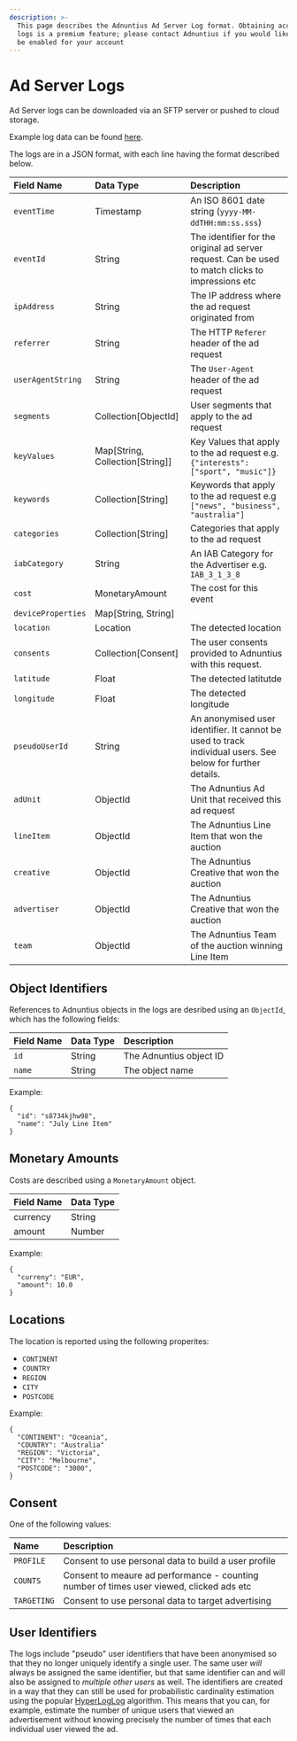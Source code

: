 ```yaml
---
description: >-
  This page describes the Adnuntius Ad Server Log format. Obtaining access to
  logs is a premium feature; please contact Adnuntius if you would like this to
  be enabled for your account
---
```


# Ad Server Logs

Ad Server logs can be downloaded via an SFTP server or pushed to cloud storage.

Example log data can be found [here](https://api.adnuntius.com/rawlogs/).

The logs are in a JSON format, with each line having the format described below.

| Field Name | Data Type | Description |
| :--- | :--- | :--- |
| `eventTime` | Timestamp | An ISO 8601 date string \(`yyyy-MM-ddTHH:mm:ss.sss`\) |
| `eventId` | String | The identifier for the original ad server request. Can be used to match clicks to impressions etc |
| `ipAddress` | String | The IP address where the ad request originated from |
| `referrer` | String | The HTTP `Referer` header of the ad request |
| `userAgentString` | String | The `User-Agent` header of the ad request |
| `segments` | Collection\[ObjectId\] | User segments that apply to the ad request |
| `keyValues` | Map\[String, Collection\[String\]\] | Key Values that apply to the ad request e.g. `{"interests":["sport", "music"]}` |
| `keywords` | Collection\[String\] | Keywords that apply to the ad request e.g `["news", "business", "australia"]` |
| `categories` | Collection\[String\] | Categories that apply to the ad request |
| `iabCategory` | String | An IAB Category for the Advertiser e.g. `IAB_3_1_3_8` |
| `cost` | MonetaryAmount | The cost for this event |
| `deviceProperties` | Map\[String, String\] |  |
| `location` | Location | The detected location |
| `consents` | Collection\[Consent\] | The user consents provided to Adnuntius with this request. |
| `latitude` | Float | The detected latitutde |
| `longitude` | Float | The detected longitude |
| `pseudoUserId` | String | An anonymised user identifier. It cannot be used to track individual users. See below for further details. |
| `adUnit` | ObjectId | The Adnuntius Ad Unit that received this ad request |
| `lineItem` | ObjectId | The Adnuntius Line Item that won the auction |
| `creative` | ObjectId | The Adnuntius Creative that won the auction |
| `advertiser` | ObjectId | The Adnuntius Creative that won the auction |
| `team` | ObjectId | The Adnuntius Team of the auction winning Line Item |

## Object Identifiers

References to Adnuntius objects in the logs are desribed using an `ObjectId`, which has the following fields:

| Field Name | Data Type | Description |
| :--- | :--- | :--- |
| `id` | String | The Adnuntius object ID |
| `name` | String | The object name |

Example:

```text
{ 
  "id": "s8734kjhw98",
  "name": "July Line Item"
}
```

## Monetary Amounts

Costs are described using a `MonetaryAmount` object.

| Field Name | Data Type |
| :--- | :--- |
| currency | String |
| amount | Number |

Example:

```text
{ 
  "curreny": "EUR",
  "amount": 10.0
}
```

## Locations

The location is reported using the following properites:

* `CONTINENT`
* `COUNTRY`
* `REGION`
* `CITY`
* `POSTCODE`

Example:

```text
{
  "CONTINENT": "Oceania",
  "COUNTRY": "Australia"
  "REGION": "Victoria",
  "CITY": "Melbourne",
  "POSTCODE": "3000",
}
```

## Consent

One of the following values:

| Name | Description |
| :--- | :--- |
| `PROFILE` | Consent to use personal data to build a user profile |
| `COUNTS` | Consent to meaure ad performance - counting number of times user viewed, clicked ads etc |
| `TARGETING` | Consent to use personal data to target advertising |

## User Identifiers

The logs include "pseudo" user identifiers that have been anonymised so that they no longer uniquely identify a single user. The same user _will_ always be assigned the same identifier, but that same identifier can and will also be assigned to _multiple other users_ as well. The identifiers are created in a way that they can still be used for probabilistic cardinality estimation using the popular [HyperLogLog](https://en.wikipedia.org/wiki/HyperLogLog) algorithm. This means that you can, for example, estimate the number of unique users that viewed an advertisement without knowing precisely the number of times that each individual user viewed the ad.

